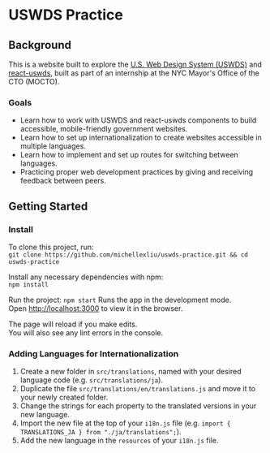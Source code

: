 # USWDS Practice

## Background

This is a website built to explore the [U.S. Web Design System (USWDS)](https://github.com/michellexliu/uswds-practice.git) and [react-uswds](https://github.com/michellexliu/uswds-practice.git), built as part of an internship at the NYC Mayor's Office of the CTO (MOCTO).

### Goals

- Learn how to work with USWDS and react-uswds components to build accessible, mobile-friendly government websites.
- Learn how to set up internationalization to create websites accessible in multiple languages.
- Learn how to implement and set up routes for switching between languages.
- Practicing proper web development practices by giving and receiving feedback between peers.

## Getting Started

### Install

To clone this project, run:\
`git clone https://github.com/michellexliu/uswds-practice.git && cd uswds-practice`

Install any necessary dependencies with npm:\
`npm install`

Run the project:
`npm start`
Runs the app in the development mode.\
Open [http://localhost:3000](http://localhost:3000) to view it in the browser.

The page will reload if you make edits.\
You will also see any lint errors in the console.

### Adding Languages for Internationalization

1. Create a new folder in `src/translations`, named with your desired language code (e.g. `src/translations/ja`).
2. Duplicate the file `src/translations/en/translations.js` and move it to your newly created folder.
3. Change the strings for each property to the translated versions in your new language.
4. Import the new file at the top of your `i18n.js` file (e.g. `import { TRANSLATIONS_JA } from "./ja/translations";`).
5. Add the new language in the `resources` of your `i18n.js` file.
